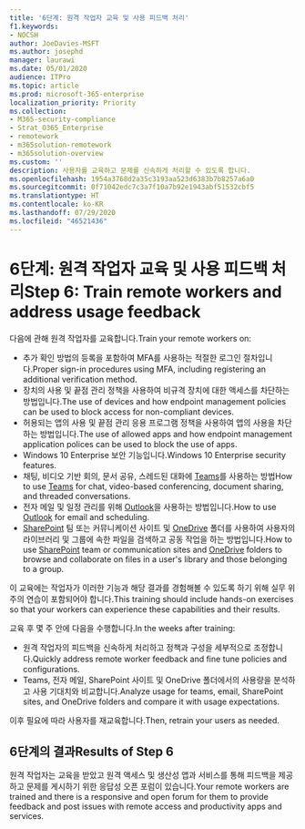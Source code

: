 ```yaml
---
title: '6단계: 원격 작업자 교육 및 사용 피드백 처리'
f1.keywords:
- NOCSH
author: JoeDavies-MSFT
ms.author: josephd
manager: laurawi
ms.date: 05/01/2020
audience: ITPro
ms.topic: article
ms.prod: microsoft-365-enterprise
localization_priority: Priority
ms.collection:
- M365-security-compliance
- Strat_O365_Enterprise
- remotework
- m365solution-remotework
- m365solution-overview
ms.custom: ''
description: 사용자를 교육하고 문제를 신속하게 처리할 수 있도록 합니다.
ms.openlocfilehash: 1954a3768d2a35c3193aa523d6383b7b8257a6a0
ms.sourcegitcommit: 0f71042edc7c3a7f10a7b92e1943abf51532cbf5
ms.translationtype: HT
ms.contentlocale: ko-KR
ms.lasthandoff: 07/29/2020
ms.locfileid: "46521436"
---
```

# <a name="step-6-train-remote-workers-and-address-usage-feedback"></a><span data-ttu-id="c39c7-103">6단계: 원격 작업자 교육 및 사용 피드백 처리</span><span class="sxs-lookup"><span data-stu-id="c39c7-103">Step 6: Train remote workers and address usage feedback</span></span>

<span data-ttu-id="c39c7-104">다음에 관해 원격 작업자를 교육합니다.</span><span class="sxs-lookup"><span data-stu-id="c39c7-104">Train your remote workers on:</span></span>

- <span data-ttu-id="c39c7-105">추가 확인 방법의 등록을 포함하여 MFA를 사용하는 적절한 로그인 절차입니다.</span><span class="sxs-lookup"><span data-stu-id="c39c7-105">Proper sign-in procedures using MFA, including registering an additional verification method.</span></span>
- <span data-ttu-id="c39c7-106">장치의 사용 및 끝점 관리 정책을 사용하여 비규격 장치에 대한 액세스를 차단하는 방법입니다.</span><span class="sxs-lookup"><span data-stu-id="c39c7-106">The use of devices and how endpoint management policies can be used to block access for non-compliant devices.</span></span>
- <span data-ttu-id="c39c7-107">허용되는 앱의 사용 및 끝점 관리 응용 프로그램 정책을 사용하여 앱의 사용을 차단하는 방법입니다.</span><span class="sxs-lookup"><span data-stu-id="c39c7-107">The use of allowed apps and how endpoint management application polices can be used to block the use of apps.</span></span>
- <span data-ttu-id="c39c7-108">Windows 10 Enterprise 보안 기능입니다.</span><span class="sxs-lookup"><span data-stu-id="c39c7-108">Windows 10 Enterprise security features.</span></span>
- <span data-ttu-id="c39c7-109">채팅, 비디오 기반 회의, 문서 공유, 스레드된 대화에 [Teams](https://docs.microsoft.com/microsoftteams/training-microsoft-teams-landing-page)를 사용하는 방법</span><span class="sxs-lookup"><span data-stu-id="c39c7-109">How to use [Teams](https://docs.microsoft.com/microsoftteams/training-microsoft-teams-landing-page) for chat, video-based conferencing, document sharing, and threaded conversations.</span></span>
- <span data-ttu-id="c39c7-110">전자 메일 및 일정 관리를 위해 [Outlook](https://support.office.com/article/outlook-training-8a5b816d-9052-4190-a5eb-494512343cca)을 사용하는 방법입니다.</span><span class="sxs-lookup"><span data-stu-id="c39c7-110">How to use [Outlook](https://support.office.com/article/outlook-training-8a5b816d-9052-4190-a5eb-494512343cca) for email and scheduling.</span></span>
- <span data-ttu-id="c39c7-111">[SharePoint](https://support.office.com/article/sharepoint-online-video-training-cb8ef501-84db-4427-ac77-ec2009fb8e23) 팀 또는 커뮤니케이션 사이트 및 [OneDrive](https://support.office.com/article/onedrive-video-training-1f608184-b7e6-43ca-8753-2ff679203132) 폴더를 사용하여 사용자의 라이브러리 및 그룹에 속한 파일을 검색하고 공동 작업을 하는 방법입니다.</span><span class="sxs-lookup"><span data-stu-id="c39c7-111">How to use [SharePoint](https://support.office.com/article/sharepoint-online-video-training-cb8ef501-84db-4427-ac77-ec2009fb8e23) team or communication sites and [OneDrive](https://support.office.com/article/onedrive-video-training-1f608184-b7e6-43ca-8753-2ff679203132) folders to browse and collaborate on files in a user's library and those belonging to a group.</span></span>

<span data-ttu-id="c39c7-112">이 교육에는 작업자가 이러한 기능과 해당 결과를 경험해볼 수 있도록 하기 위해 실무 위주의 연습이 포함되어야 합니다.</span><span class="sxs-lookup"><span data-stu-id="c39c7-112">This training should include hands-on exercises so that your workers can experience these capabilities and their results.</span></span>

<span data-ttu-id="c39c7-113">교육 후 몇 주 안에 다음을 수행합니다.</span><span class="sxs-lookup"><span data-stu-id="c39c7-113">In the weeks after training:</span></span>

- <span data-ttu-id="c39c7-114">원격 작업자의 피드백을 신속하게 처리하고 정책과 구성을 세부적으로 조정합니다.</span><span class="sxs-lookup"><span data-stu-id="c39c7-114">Quickly address remote worker feedback and fine tune policies and configurations.</span></span>
- <span data-ttu-id="c39c7-115">Teams, 전자 메일, SharePoint 사이트 및 OneDrive 폴더에서의 사용량을 분석하고 사용 기대치와 비교합니다.</span><span class="sxs-lookup"><span data-stu-id="c39c7-115">Analyze usage for teams, email, SharePoint sites, and OneDrive folders and compare it with usage expectations.</span></span>

<span data-ttu-id="c39c7-116">이후 필요에 따라 사용자를 재교육합니다.</span><span class="sxs-lookup"><span data-stu-id="c39c7-116">Then, retrain your users as needed.</span></span>

## <a name="results-of-step-6"></a><span data-ttu-id="c39c7-117">6단계의 결과</span><span class="sxs-lookup"><span data-stu-id="c39c7-117">Results of Step 6</span></span>

<span data-ttu-id="c39c7-118">원격 작업자는 교육을 받았고 원격 액세스 및 생산성 앱과 서비스를 통해 피드백을 제공하고 문제를 게시하기 위한 응답성 오픈 포럼이 있습니다.</span><span class="sxs-lookup"><span data-stu-id="c39c7-118">Your remote workers are trained and there is a responsive and open forum for them to provide feedback and post issues with remote access and productivity apps and services.</span></span>

